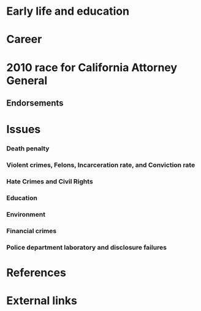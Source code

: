 # 
# Early life and education
# Career
# 2010 race for California Attorney General
## Endorsements
# Issues
### Death penalty
### Violent crimes, Felons, Incarceration rate, and Conviction rate
### Hate Crimes and Civil Rights
### Education
### Environment
### Financial crimes
### Police department laboratory and disclosure failures
# References
# External links